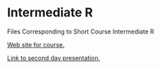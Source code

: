 # Intermediate R
Files Corresponding to Short Course Intermediate R

[Web site for course.](http://www4.stat.ncsu.edu/~post/IntermediateR/)

[Link to second day presentation.](http://shiny.stat.ncsu.edu:3838/jbpost2/IntermediateRII/)
